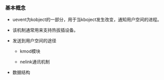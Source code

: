 ### 基本概念

- uevent为kobject的一部分，用于当kboject发生改变，通知用户空间的进程。

- 该机制通常用来支持热拔插设备。

- 发送到用户空间的途径

  - kmod模块

  - nelink通讯机制

- 数据结构

```
```

